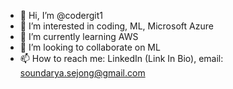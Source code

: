- 👋 Hi, I’m @codergit1
- 👀 I’m interested in coding, ML, Microsoft Azure
- 🌱 I’m currently learning AWS
- 💞️ I’m looking to collaborate on ML
- 📫 How to reach me: LinkedIn (Link In Bio), email: soundarya.sejong@gmail.com

<!---
codergit1/codergit1 is a ✨ special ✨ repository because its `README.md` (this file) appears on your GitHub profile.
You can click the Preview link to take a look at your changes.
--->

